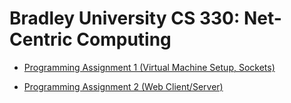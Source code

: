 # Bradley University CS 330: Net-Centric Computing

* [Programming Assignment 1 (Virtual Machine Setup, Sockets)](assignments/assignment1)

* [Programming Assignment 2 (Web Client/Server)](assignments/assignment2)

<!-- * [Programming Assignment 2 (Routing and Forwarding)](https://github.com/CSIS-BU/CS330-SP21-Assignments/tree/main/assignments/assignment2) -->
